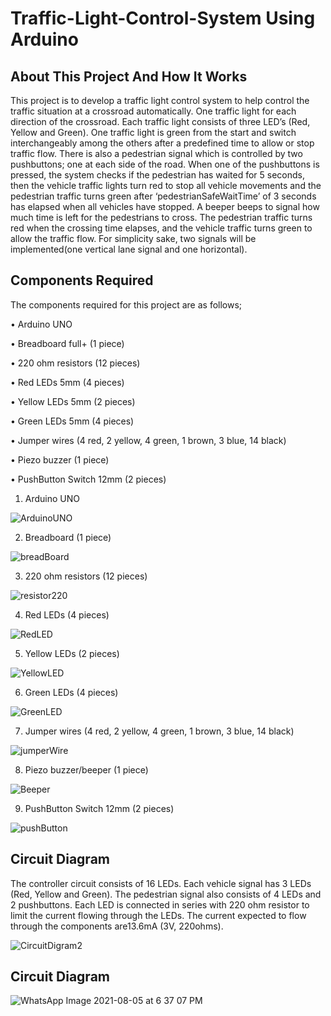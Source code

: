 # Traffic-Light-Control-System Using Arduino

## About This Project And How It Works
This project is to develop a traffic light control system to help control the traffic situation at a crossroad automatically. One traffic light for each direction of the crossroad. Each traffic light consists of three LED’s (Red, Yellow and Green). 
One traffic light is green from the start and switch interchangeably among the others after a predefined time to allow or stop traffic flow. There is also a pedestrian signal which is controlled by two pushbuttons; one at each side of the road. When one of the pushbuttons is pressed, the system checks if the pedestrian has waited for 5 seconds, then the vehicle traffic lights turn red to stop all vehicle movements and the pedestrian traffic turns green after ‘pedestrianSafeWaitTime’ of 3 seconds has elapsed when all vehicles have stopped. A beeper beeps to signal how much time is left for the pedestrians to cross. The pedestrian traffic turns red when the crossing time elapses, and the vehicle traffic turns green to allow the traffic flow.
For simplicity sake, two signals will be implemented(one vertical lane signal and one horizontal).

## Components Required
The components required for this project are as follows;


•	Arduino UNO

•	Breadboard full+ (1 piece)

•	220 ohm resistors (12 pieces)

•	Red LEDs 5mm (4 pieces)

•	Yellow LEDs 5mm (2 pieces)

•	Green LEDs 5mm (4 pieces)

•	Jumper wires (4 red, 2 yellow, 4 green, 1 brown, 3 blue, 14 black)

•	Piezo buzzer (1 piece)

•	PushButton Switch 12mm (2 pieces)



1.	Arduino UNO

![ArduinoUNO](https://user-images.githubusercontent.com/84599965/119560815-b3936680-bda4-11eb-8997-3788f133affe.png)


2.	Breadboard (1 piece)

![breadBoard](https://user-images.githubusercontent.com/84599965/119561904-09b4d980-bda6-11eb-9a28-4a2b0657d226.png)



3.	220 ohm resistors (12 pieces)

 ![resistor220](https://user-images.githubusercontent.com/84599965/119196215-1bd10800-ba86-11eb-880a-e007bb51c061.png)


4.	Red LEDs (4 pieces)

 ![RedLED](https://user-images.githubusercontent.com/84599965/119196252-29868d80-ba86-11eb-86ea-fc7b9b0e5dbd.png)


5.	Yellow LEDs (2 pieces)

 ![YellowLED](https://user-images.githubusercontent.com/84599965/119196279-2f7c6e80-ba86-11eb-8075-7a1e7317b30a.png)


6.	Green LEDs (4 pieces)

 ![GreenLED](https://user-images.githubusercontent.com/84599965/119196295-37d4a980-ba86-11eb-847a-478f388bb49c.png)
 


7.	Jumper wires (4 red, 2 yellow, 4 green, 1 brown, 3 blue, 14 black)

 ![jumperWire](https://user-images.githubusercontent.com/84599965/119196306-3c995d80-ba86-11eb-8be9-9907255dee50.png)
 
 
 


8.	Piezo buzzer/beeper (1 piece)

 ![Beeper](https://user-images.githubusercontent.com/84599965/119196326-44590200-ba86-11eb-8e4c-eed7d68a961a.png)
 


9.	PushButton Switch 12mm (2 pieces)

 ![pushButton](https://user-images.githubusercontent.com/84599965/119196347-4d49d380-ba86-11eb-827d-63ea2196317b.png)



## Circuit Diagram
The controller circuit consists of 16 LEDs. Each vehicle signal has 3 LEDs (Red, Yellow and Green). The pedestrian signal also consists of 4 LEDs and 2 pushbuttons. Each LED is connected in series with 220 ohm resistor to limit the current flowing through the LEDs. The current expected to flow through the components are13.6mA (3V, 220ohms).

![CircuitDigram2](https://user-images.githubusercontent.com/84599965/119557418-762cda00-bda0-11eb-99bf-2419e9463774.png)


## Circuit Diagram
![WhatsApp Image 2021-08-05 at 6 37 07 PM](https://user-images.githubusercontent.com/84599965/128398850-f14c164f-f724-41f8-96f9-18d49a26c1bc.jpeg)
